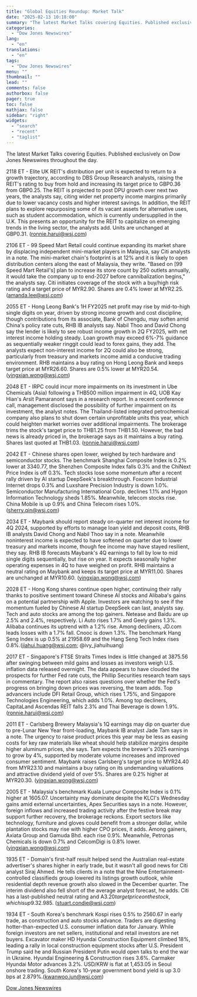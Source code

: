 ```yaml
---
title: "Global Equities Roundup: Market Talk"
date: "2025-02-13 10:18:00"
summary: "The latest Market Talks covering Equities. Published exclusively on Dow Jones Newswires throughout the day.2118 ET - Elite UK REIT's distribution per unit is expected to return to a growth trajectory, according to DBS Group Research analysts, raising the REIT's rating to buy from hold and increasing its target price..."
categories:
  - "Dow Jones Newswires"
lang:
  - "en"
translations:
  - "en"
tags:
  - "Dow Jones Newswires"
menu: ""
thumbnail: ""
lead: ""
comments: false
authorbox: false
pager: true
toc: false
mathjax: false
sidebar: "right"
widgets:
  - "search"
  - "recent"
  - "taglist"
---
```


The latest Market Talks covering Equities. Published exclusively on Dow Jones Newswires throughout the day.

2118 ET - Elite UK REIT's distribution per unit is expected to return to a growth trajectory, according to DBS Group Research analysts, raising the REIT's rating to buy from hold and increasing its target price to GBP0.36 from GBP0.25. The REIT is projected to post DPU growth over next two years, the analysts say, citing wider net property income margins primarily due to lower vacancy costs and higher interest savings. In addition, the REIT plans to explore repurposing some of its vacant assets for alternative uses, such as student accommodation, which is currently undersupplied in the U.K. This presents an opportunity for the REIT to capitalize on emerging trends in the living sector, the analysts add. Units are unchanged at GBP0.31. (ronnie.harui@wsj.com)

2106 ET - 99 Speed Mart Retail could continue expanding its market share by displacing independent mini-market players in Malaysia, say Citi analysts in a note. The mini-market chain's footprint is at 12% and it is likely to open distribution centers along the east of Malaysia, they write. "Based on [99 Speed Mart Retail's] plan to increase its store count by 250 outlets annually, it would take the company up to end-2027 before cannibalization begins," the analysts say. Citi initiates coverage of the stock with a buy/high risk rating and a target price of MYR2.90. Shares are 0.4% lower at MYR2.25. (amanda.lee@wsj.com)

2055 ET - Hong Leong Bank's 1H FY2025 net profit may rise by mid-to-high single digits on year, driven by strong income growth and cost discipline, though contributions from its associate, Bank of Chengdu, may soften amid China's policy rate cuts, RHB IB analysts say. Nabil Thoo and David Chong say the lender is likely to see robust income growth in 2Q FY2025, with net interest income holding steady. Loan growth may exceed 6%-7% guidance as sequentially weaker ringgit could lead to forex gains, they add. The analysts expect non-interest income for 2Q could also be strong, particularly from treasury and markets income amid a conducive trading environment. RHB maintains a buy rating on Hong Leong Bank and keeps target price at MYR26.60. Shares are 0.5% lower at MYR20.54. (yingxian.wong@wsj.com)

2048 ET - IRPC could incur more impairments on its investment in Ube Chemicals (Asia) following a THB500 million impairment in 4Q, UOB Kay Hian's Arsit Pamaranont says in a research report. In a recent conference call, management disclosed the possibility of further impairment on its investment, the analyst notes. The Thailand-listed integrated petrochemical company also plans to shut down certain unprofitable units this year, which could heighten market worries over additional impairments. The brokerage trims the stock's target price to THB1.25 from THB1.50. However, the bad news is already priced in, the brokerage says as it maintains a buy rating. Shares last quoted at THB1.03. (ronnie.harui@wsj.com)

2042 ET - Chinese shares open lower, weighed by tech hardware and semiconductor stocks. The benchmark Shanghai Composite Index is 0.2% lower at 3340.77, the Shenzhen Composite Index falls 0.3% and the ChiNext Price Index is off 0.3%. Tech stocks lose some momentum after a recent rally driven by AI startup DeepSeek's breakthrough. Foxconn Industrial Internet drops 0.3% and Luxshare Precision Industry is down 1.0%. Semiconductor Manufacturing International Corp. declines 1.1% and Hygon Information Technology sheds 1.85%. Meanwhile, telecom stocks rise. China Mobile is up 0.9% and China Telecom rises 1.0%. (sherry.qin@wsj.com)

2034 ET - Maybank should report steady on-quarter net interest income for 4Q 2024, supported by efforts to manage loan yield and deposit costs, RHB IB analysts David Chong and Nabil Thoo say in a note. Meanwhile noninterest income is expected to have softened on quarter due to lower treasury and markets income, though fee income may have stayed resilient, they say. RHB IB forecasts Maybank's 4Q earnings to fall by low to mid single digits sequentially, but rise on year. It expects seasonally higher operating expenses in 4Q to have weighed on profit. RHB maintains a neutral rating on Maybank and keeps its target price at MYR11.00. Shares are unchanged at MYR10.60. (yingxian.wong@wsj.com)

2028 ET - Hong Kong shares continue open higher, continuing their rally thanks to positive sentiment toward Chinese AI stocks and Alibaba's gains on a potential partnership with Apple. Investors are watching to see if the momentum fueled by Chinese AI startup DeepSeek can last, analysts say. Tech and auto stocks are among the top gainers. Netease and Baidu are up 2.5% and 2.4%, respectively. Li Auto rises 1.7% and Geely gains 1.3%. Alibaba continues its uptrend with a 1.2% rise. Among decliners, JD.com leads losses with a 1.7% fall. Cnooc is down 1.3%. The benchmark Hang Seng Index is up 0.5% at 21958.69 and the Hang Seng Tech Index rises 0.8%.(jiahui.huang@wsj.com; @ivy\_jiahuihuang)

2017 ET - Singapore's FTSE Straits Times Index is little changed at 3875.56 after swinging between mild gains and losses as investors weigh U.S. inflation data released overnight. The data appears to have clouded the prospects for further Fed rate cuts, the Phillip Securities research team says in commentary. The report also raises questions over whether the Fed's progress on bringing down prices was reversing, the team adds. Top advancers include DFI Retail Group, which rises 1.75%, and Singapore Technologies Engineering, which adds 1.0%. Among top decliners, CapitaLand Ascendas REIT falls 2.3% and Thai Beverage is down 1.9%. (ronnie.harui@wsj.com)

2011 ET - Carlsberg Brewery Malaysia's 1Q earnings may dip on quarter due to pre-Lunar New Year front-loading, Maybank IB analyst Jade Tam says in a note. The urgency to raise product prices this year may be less as easing costs for key raw materials like wheat should help stabilize margins despite higher aluminum prices, she says. Tam expects the brewer's 2025 earnings to grow by 4%, supported by moderate volume increases and improved consumer sentiment. Maybank raises Carlsberg's target price to MYR24.40 from MYR23.10 and maintains a buy rating on its undemanding valuations and attractive dividend yield of over 5%. Shares are 0.2% higher at MYR20.30. (yingxian.wong@wsj.com)

2005 ET - Malaysia's benchmark Kuala Lumpur Composite Index is 0.1% higher at 1605.07. Uncertainty may dominate despite the KLCI's Wednesday gains amid external uncertainties, Apex Securities says in a note. However, foreign inflows and increased trading activity after the festive break may support further recovery, the brokerage reckons. Export sectors like technology, furniture and gloves could benefit from a stronger dollar, while plantation stocks may rise with higher CPO prices, it adds. Among gainers, Axiata Group and Gamuda Bhd. each rise 0.9%. Meanwhile, Petronas Chemicals is down 0.7% and CelcomDigi is 0.8% lower. (yingxian.wong@wsj.com)

1935 ET - Domain's first-half result helped send the Australian real-estate advertiser's shares higher in early trade, but it wasn't all good news for Citi analyst Siraj Ahmed. He tells clients in a note that the Nine Entertainment-controlled classifieds group lowered its listings growth outlook, while residential depth revenue growth also slowed in the December quarter. The interim dividend also fell short of the average analyst forecast, he adds. Citi has a last-published neutral rating and A$3.20 target price on the stock, which is up 9.3% at A$2.985. (stuart.condie@wsj.com)

1934 ET - South Korea's benchmark Kospi rises 0.5% to 2560.67 in early trade, as construction and auto stocks advance. Traders are digesting hotter-than-expected U.S. consumer inflation data for January. While foreign investors are net sellers, institutional and retail investors are net buyers. Excavator maker HD Hyundai Construction Equipment climbed 18%, leading a rally in local construction equipment stocks after U.S. President Trump said he and Russian President Putin would open talks to end the war in Ukraine. Hyundai Engineering & Construction rises 3.6%. Carmaker Hyundai Motor advances 3.2%. USD/KRW is flat at 1,453.05 in Seoul onshore trading. South Korea's 10-year government bond yield is up 3.0 bps at 2.879%.(kwanwoo.jun@wsj.com)

[Dow Jones Newswires](https://www.tradingview.com/news/DJN_DN20250212017062:0/)

